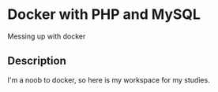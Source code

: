 # Docker with PHP and MySQL

Messing up with docker

## Description

I'm a noob to docker, so here is my workspace for my studies.
